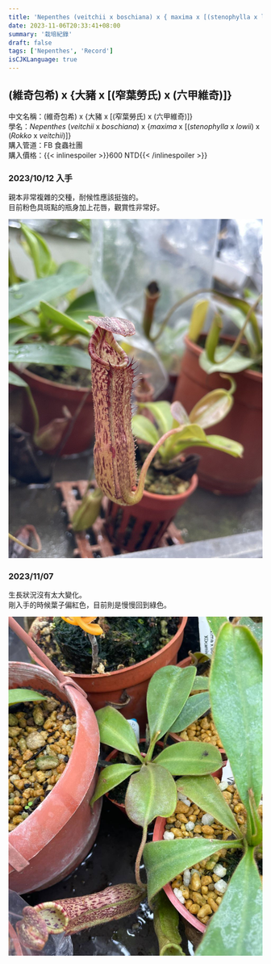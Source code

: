```yaml
---
title: 'Nepenthes (veitchii x boschiana) x { maxima x [(stenophylla x lowii) x (Rokko x veitchii)]}'
date: 2023-11-06T20:33:41+08:00
summary: '栽培紀錄'
draft: false
tags: ['Nepenthes', 'Record']
isCJKLanguage: true
---
```


## (維奇包希) x {大豬 x [(窄葉勞氏) x (六甲維奇)]}

中文名稱：(維奇包希) x {大豬 x [(窄葉勞氏) x (六甲維奇)]}  
學名：*Nepenthes* (*veitchii* x *boschiana*) x {*maxima* x [(*stenophylla* x *lowii*) x (*Rokko* x *veitchii*)]}  
購入管道：FB 食蟲社團  
購入價格：{{< inlinespoiler >}}600 NTD{{< /inlinespoiler >}}  

### 2023/10/12 入手

親本非常複雜的交種，耐候性應該挺強的。  
目前粉色具斑點的瓶身加上花唇，觀賞性非常好。  

![2023-10-12](./images/2023-10-12.jpg)

### 2023/11/07

生長狀況沒有太大變化。  
剛入手的時候葉子偏紅色，目前則是慢慢回到綠色。  

![2023-11-07](./images/2023-11-07.jpg)
